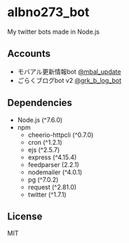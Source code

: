 # albno273_bot
My twitter bots made in Node.js

## Accounts
- モバアル更新情報bot [@mbal_update](https://twitter.com/mbal_update)
- ごらくブログbot v2 [@grk_b_log_bot](https://twitter.com/grk_b_log_bot)

## Dependencies
- Node.js (^7.6.0)
- npm
    - cheerio-httpcli (^0.7.0)
    - cron (^1.2.1)
    - ejs (^2.5.7)
    - express (^4.15.4)
    - feedparser (2.2.1)
    - nodemailer (^4.0.1)
    - pg (^7.0.2)
    - request (^2.81.0)
    - twitter (^1.7.1)

## License
MIT